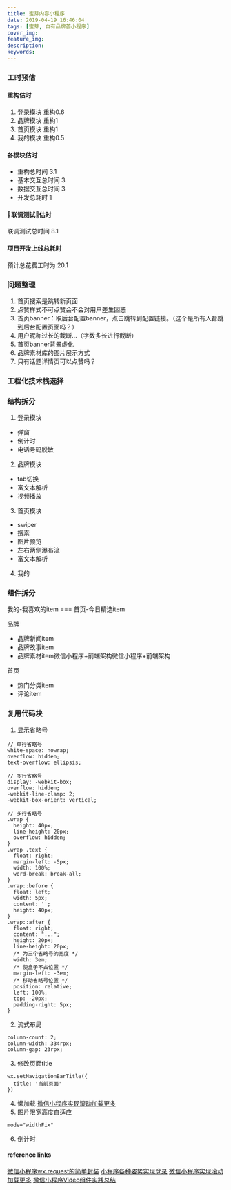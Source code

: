 ```yaml
---
title: 蜜芽内容小程序
date: 2019-04-19 16:46:04
tags: [蜜芽, 自有品牌荟小程序]
cover_img:
feature_img:
description:
keywords:
---
```

### 工时预估
#### 重构估时
1. 登录模块 重构0.6
2. 品牌模块 重构1
3. 首页模块 重构1
4. 我的模块 重构0.5

#### 各模块估时
- 重构总时间 3.1
- 基本交互总时间 3
- 数据交互总时间 3
- 开发总耗时 1

#### 联调测试估时
联调测试总时间 8.1

#### 项目开发上线总耗时
预计总花费工时为 20.1
### 问题整理
1. 首页搜索是跳转新页面
2. 点赞样式不可点赞会不会对用户差生困惑
3. 首页banner：取后台配置banner，点击跳转到配置链接。（这个是所有人都跳到后台配置页面吗？）
4. 用户昵称过长的截断…（字数多长进行截断）
5. 首页banner背景虚化
6. 品牌素材库的图片展示方式
7. 只有话题详情页可以点赞吗？

### 工程化技术栈选择

### 结构拆分
1. 登录模块
  - 弹窗
  - 倒计时
  - 电话号码脱敏
2. 品牌模块
  - tab切换
  - 富文本解析
  - 视频播放
3. 首页模块
  - swiper
  - 搜索
  - 图片预览
  - 左右两侧瀑布流
  - 富文本解析
4. 我的
### 组件拆分
我的-我喜欢的item === 首页-今日精选item

品牌
- 品牌新闻item
- 品牌故事item
- 品牌素材item微信小程序+前端架构微信小程序+前端架构

首页
- 热门分类item
- 评论item
### 复用代码块
1. 显示省略号
```
// 单行省略号
white-space: nowrap;
overflow: hidden;
text-overflow: ellipsis;

// 多行省略号
display: -webkit-box;
overflow: hidden;
-webkit-line-clamp: 2;
-webkit-box-orient: vertical;

// 多行省略号
.wrap {
  height: 40px;
  line-height: 20px;
  overflow: hidden;
}
.wrap .text {
  float: right;
  margin-left: -5px;
  width: 100%;
  word-break: break-all;
}
.wrap::before {
  float: left;
  width: 5px;
  content: '';
  height: 40px;
}
.wrap::after {
  float: right;
  content: "...";
  height: 20px;
  line-height: 20px;
  /* 为三个省略号的宽度 */
  width: 3em;
  /* 使盒子不占位置 */
  margin-left: -3em;
  /* 移动省略号位置 */
  position: relative;
  left: 100%;
  top: -20px;
  padding-right: 5px;
}
```
2. 流式布局
```
column-count: 2;
column-width: 334rpx;
column-gap: 23rpx;
```
3. 修改页面title
```
wx.setNavigationBarTitle({
  title: '当前页面'
})
```
4. 懒加载
[微信小程序实现滚动加载更多](https://zhuanlan.zhihu.com/p/32869791)
5. 图片限宽高度自适应
```
mode="widthFix"
```
6. 倒计时

#### reference links
[微信小程序wx.request的简单封装](https://juejin.im/post/5b050e5651882542816aabfa)
[小程序各种姿势实现登录](https://juejin.im/post/5b6f137ee51d4566252aadb5)
[微信小程序实现滚动加载更多](https://zhuanlan.zhihu.com/p/32869791)
[微信小程序Video组件实践总结](https://juejin.im/post/5c4ee15cf265da61193c32f2)

